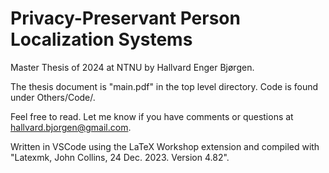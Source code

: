 # Privacy-Preservant Person Localization Systems

Master Thesis of 2024 at NTNU by Hallvard Enger Bjørgen.

The thesis document is "main.pdf" in the top level directory. Code is found under Others/Code/.

Feel free to read. Let me know if you have comments or questions at hallvard.bjorgen@gmail.com.

Written in VSCode using the LaTeX Workshop extension and compiled with "Latexmk, John Collins, 24 Dec. 2023. Version 4.82".
